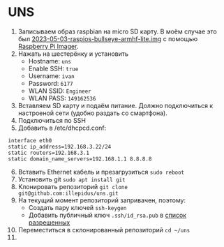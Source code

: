 # UNS
1. Записываем образ raspbian на micro SD карту. В моём случае это был [2023-05-03-raspios-bullseye-armhf-lite.img](https://www.raspberrypi.com/software/operating-systems/) с помощью [Raspberry Pi Imager](https://www.raspberrypi.com/software/).
2. Нажать на шестерёнку и установить
	* Hostname: `uns`
	* Enable SSH: `true`
	* Username: `ivan`
	* Password: `6177`
	* WLAN SSID: `Engineer`
	* WLAN PASS: `149162536`
3. Вставляем SD карту и подаём питание. Должно подключиться к настроеной сети (удобно раздать со смартфона).
4. Подключиться по SSH
5. Добавить в /etc/dhcpcd.conf:
```
interface eth0
static ip_address=192.168.3.22/24
static routers=192.168.3.1
static domain_name_servers=192.168.1.1 8.8.8.8
```
6. Вставить Ethernet кабель и презагрузиться `sudo reboot`
7. Установить git `sudo apt install git`
8. Клонировать репозиторий `git clone git@github.com:illepidus/uns.git`
9. На текущий момент репозиторий запривачен, поэтому: 
	* Создать пару ключей `ssh-keygen`
	* Добавить публичный ключ `.ssh/id_rsa.pub` в [список разрешенных](https://github.com/settings/keys)
10. Переместиться в склонированный репозиторий `cd ~/uns`
11. 